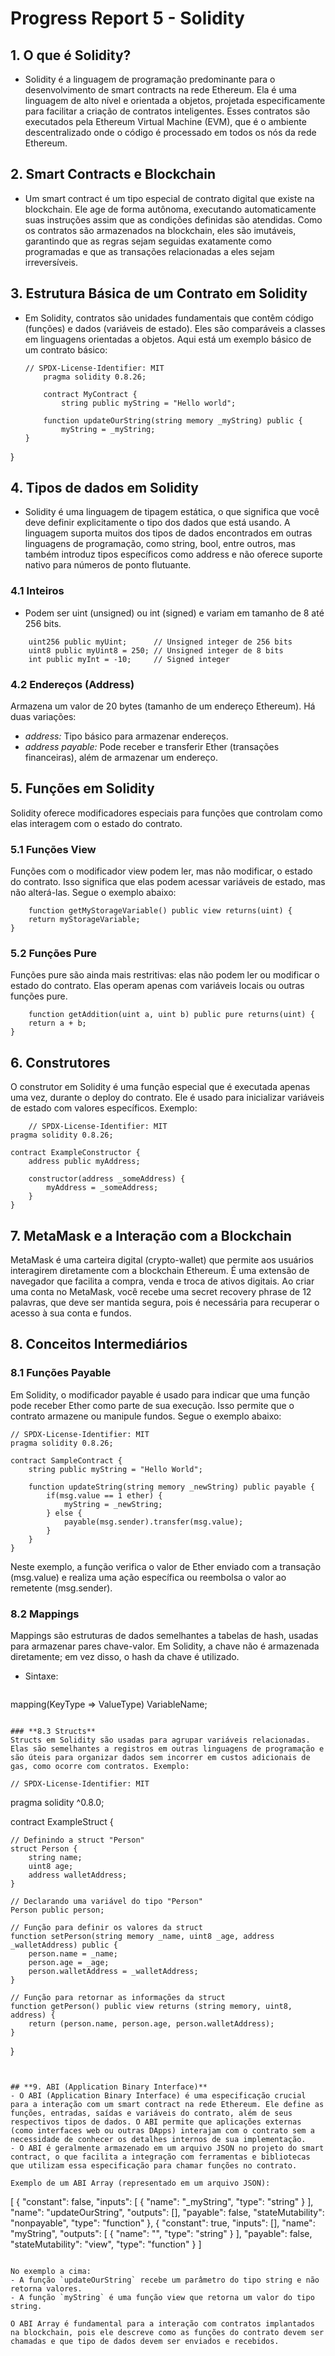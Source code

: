 # Progress Report 5 - Solidity
## **1. O que é Solidity?**
- Solidity é a linguagem de programação predominante para o desenvolvimento de smart contracts na rede Ethereum. Ela é uma linguagem de alto nível e orientada a objetos, projetada especificamente para facilitar a criação de contratos inteligentes. Esses contratos são executados pela Ethereum Virtual Machine (EVM), que é o ambiente descentralizado onde o código é processado em todos os nós da rede Ethereum.

## **2. Smart Contracts e Blockchain**
 - Um smart contract é um tipo especial de contrato digital que existe na blockchain. Ele age de forma autônoma, executando automaticamente suas instruções assim que as condições definidas são atendidas. Como os contratos são armazenados na blockchain, eles são imutáveis, garantindo que as regras sejam seguidas exatamente como programadas e que as transações relacionadas a eles sejam irreversíveis.

## **3. Estrutura Básica de um Contrato em Solidity**
- Em Solidity, contratos são unidades fundamentais que contêm código (funções) e dados (variáveis de estado). Eles são comparáveis a classes em linguagens orientadas a objetos. Aqui está um exemplo básico de um contrato básico:
    ```
    // SPDX-License-Identifier: MIT
        pragma solidity 0.8.26;

        contract MyContract {
            string public myString = "Hello world";

        function updateOurString(string memory _myString) public {
            myString = _myString;
    }
}

##  **4. Tipos de dados em Solidity**
- Solidity é uma linguagem de tipagem estática, o que significa que você deve definir explicitamente o tipo dos dados que está usando. A linguagem suporta muitos dos tipos de dados encontrados em outras linguagens de programação, como string, bool, entre outros, mas também introduz tipos específicos como address e não oferece suporte nativo para números de ponto flutuante.

### **4.1 Inteiros**
- Podem ser uint (unsigned) ou int (signed) e variam em tamanho de 8 até 256 bits.
```
    uint256 public myUint;      // Unsigned integer de 256 bits
    uint8 public myUint8 = 250; // Unsigned integer de 8 bits
    int public myInt = -10;     // Signed integer

```

### **4.2 Endereços (Address)**
Armazena um valor de 20 bytes (tamanho de um endereço Ethereum). Há duas variações:
  - *address:* Tipo básico para armazenar endereços.
  - *address payable:* Pode receber e transferir Ether (transações financeiras), além de armazenar um endereço.
  
## **5. Funções em Solidity**
Solidity oferece modificadores especiais para funções que controlam como elas interagem com o estado do contrato.

### **5.1 Funções View**
Funções com o modificador view podem ler, mas não modificar, o estado do contrato. Isso significa que elas podem acessar variáveis de estado, mas não alterá-las. Segue o exemplo abaixo:
```
    function getMyStorageVariable() public view returns(uint) {
    return myStorageVariable;
}
```

### **5.2 Funções Pure**
Funções pure são ainda mais restritivas: elas não podem ler ou modificar o estado do contrato. Elas operam apenas com variáveis locais ou outras funções pure.
```
    function getAddition(uint a, uint b) public pure returns(uint) {
    return a + b;
}

```

## **6. Construtores**
O construtor em Solidity é uma função especial que é executada apenas uma vez, durante o deploy do contrato. Ele é usado para inicializar variáveis de estado com valores específicos. Exemplo:
```
    // SPDX-License-Identifier: MIT
pragma solidity 0.8.26;

contract ExampleConstructor {
    address public myAddress;

    constructor(address _someAddress) {
        myAddress = _someAddress;
    }
}
```

## **7. MetaMask e a Interação com a Blockchain**
MetaMask é uma carteira digital (crypto-wallet) que permite aos usuários interagirem diretamente com a blockchain Ethereum. É uma extensão de navegador que facilita a compra, venda e troca de ativos digitais. Ao criar uma conta no MetaMask, você recebe uma secret recovery phrase de 12 palavras, que deve ser mantida segura, pois é necessária para recuperar o acesso à sua conta e fundos.

## **8. Conceitos Intermediários**

### **8.1 Funções Payable**
Em Solidity, o modificador payable é usado para indicar que uma função pode receber Ether como parte de sua execução. Isso permite que o contrato armazene ou manipule fundos. Segue o exemplo abaixo:

```
// SPDX-License-Identifier: MIT
pragma solidity 0.8.26;

contract SampleContract {
    string public myString = "Hello World";

    function updateString(string memory _newString) public payable {
        if(msg.value == 1 ether) {
            myString = _newString;
        } else {
            payable(msg.sender).transfer(msg.value);
        }
    }
}

```
Neste exemplo, a função verifica o valor de Ether enviado com a transação (msg.value) e realiza uma ação específica ou reembolsa o valor ao remetente (msg.sender).

### **8.2 Mappings**
Mappings são estruturas de dados semelhantes a tabelas de hash, usadas para armazenar pares chave-valor. Em Solidity, a chave não é armazenada diretamente; em vez disso, o hash da chave é utilizado.
- Sintaxe:
  ```
mapping(KeyType => ValueType) VariableName;

 ```

### **8.3 Structs**
Structs em Solidity são usadas para agrupar variáveis relacionadas. Elas são semelhantes a registros em outras linguagens de programação e são úteis para organizar dados sem incorrer em custos adicionais de gas, como ocorre com contratos. Exemplo:
```
    // SPDX-License-Identifier: MIT
pragma solidity ^0.8.0;

contract ExampleStruct {
    
    // Definindo a struct "Person"
    struct Person {
        string name;
        uint8 age;
        address walletAddress;
    }

    // Declarando uma variável do tipo "Person"
    Person public person;

    // Função para definir os valores da struct
    function setPerson(string memory _name, uint8 _age, address _walletAddress) public {
        person.name = _name;
        person.age = _age;
        person.walletAddress = _walletAddress;
    }

    // Função para retornar as informações da struct
    function getPerson() public view returns (string memory, uint8, address) {
        return (person.name, person.age, person.walletAddress);
    }
}

```


## **9. ABI (Application Binary Interface)**
- O ABI (Application Binary Interface) é uma especificação crucial para a interação com um smart contract na rede Ethereum. Ele define as funções, entradas, saídas e variáveis do contrato, além de seus respectivos tipos de dados. O ABI permite que aplicações externas (como interfaces web ou outras DApps) interajam com o contrato sem a necessidade de conhecer os detalhes internos de sua implementação.
- O ABI é geralmente armazenado em um arquivo JSON no projeto do smart contract, o que facilita a integração com ferramentas e bibliotecas que utilizam essa especificação para chamar funções no contrato.

Exemplo de um ABI Array (representado em um arquivo JSON):
```
[
    {
        "constant": false,
        "inputs": [
            {
                "name": "_myString",
                "type": "string"
            }
        ],
        "name": "updateOurString",
        "outputs": [],
        "payable": false,
        "stateMutability": "nonpayable",
        "type": "function"
    },
    {
        "constant": true,
        "inputs": [],
        "name": "myString",
        "outputs": [
            {
                "name": "",
                "type": "string"
            }
        ],
        "payable": false,
        "stateMutability": "view",
        "type": "function"
    }
]
    
```

No exemplo a cima:
- A função `updateOurString` recebe um parâmetro do tipo string e não retorna valores. 
- A função `myString` é uma função view que retorna um valor do tipo string.

O ABI Array é fundamental para a interação com contratos implantados na blockchain, pois ele descreve como as funções do contrato devem ser chamadas e que tipo de dados devem ser enviados e recebidos.